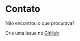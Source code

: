 # Contato

Não encontrou o que procurava?

Crie uma issue no [GitHub](https://github.com/ganobrega/quickreceitas.github.io/issues)




